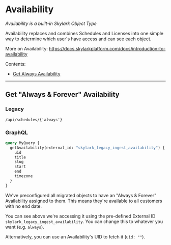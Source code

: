 # Availability

*Availability is a built-in Skylark Object Type*

Availability replaces and combines Schedules and Licenses into one simple way to determine which user's have access and can see each object.

More on Availability: https://docs.skylarkplatform.com/docs/introduction-to-availability

Contents:

- [Get Always Availability](#get-always--forever-availability)

---

## Get "Always & Forever" Availability

### Legacy

`/api/schedules/{'always'}`

### GraphQL

```graphql
query MyQuery {
  getAvailability(external_id: "skylark_legacy_ingest_availability") {
    uid
    title
    slug
    start
    end
    timezone
  }
}
```

We've preconfigured all migrated objects to have an "Always & Forever" Availability assigned to them. This means they're available to all customers with no end date.

You can see above we're accessing it using the pre-defined External ID `skylark_legacy_ingest_availability`. You can change this to whatever you want (e.g. `always`).

Alternatively, you can use an Availability's UID to fetch it (`uid: ""`).
